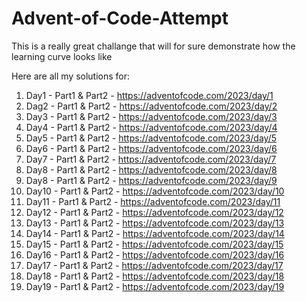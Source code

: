 # Advent-of-Code-Attempt

This is a really great challange that will for sure demonstrate how the learning curve looks like

Here are all my solutions for: 
1. Day1 - Part1 & Part2 - https://adventofcode.com/2023/day/1
2. Dag2 - Part1 & Part2 - https://adventofcode.com/2023/day/2
3. Day3 - Part1 & Part2 - https://adventofcode.com/2023/day/3
4. Day4 - Part1 & Part2 - https://adventofcode.com/2023/day/4
5. Day5 - Part1 & Part2 - https://adventofcode.com/2023/day/5
6. Day6 - Part1 & Part2 - https://adventofcode.com/2023/day/6
7. Day7 - Part1 & Part2 - https://adventofcode.com/2023/day/7
8. Day8 - Part1 & Part2 - https://adventofcode.com/2023/day/8
9. Day8 - Part1 & Part2 - https://adventofcode.com/2023/day/9
10. Day10 - Part1 & Part2 - https://adventofcode.com/2023/day/10
11. Day11 - Part1 & Part2 - https://adventofcode.com/2023/day/11
12. Day12 - Part1 & Part2 - https://adventofcode.com/2023/day/12
13. Day13 - Part1 & Part2 - https://adventofcode.com/2023/day/13
14. Day14 - Part1 & Part2 - https://adventofcode.com/2023/day/14
15. Day15 - Part1 & Part2 - https://adventofcode.com/2023/day/15
16. Day16 - Part1 & Part2 - https://adventofcode.com/2023/day/16
17. Day17 - Part1 & Part2 - https://adventofcode.com/2023/day/17
18. Day18 - Part1 & Part2 - https://adventofcode.com/2023/day/18
19. Day19 - Part1 & Part2 - https://adventofcode.com/2023/day/19
